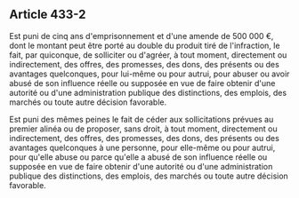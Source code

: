 Article 433-2
----
Est puni de cinq ans d'emprisonnement et d'une amende de 500 000 €, dont le
montant peut être porté au double du produit tiré de l'infraction, le fait, par
quiconque, de solliciter ou d'agréer, à tout moment, directement ou
indirectement, des offres, des promesses, des dons, des présents ou des
avantages quelconques, pour lui-même ou pour autrui, pour abuser ou avoir abusé
de son influence réelle ou supposée en vue de faire obtenir d'une autorité ou
d'une administration publique des distinctions, des emplois, des marchés ou
toute autre décision favorable.

Est puni des mêmes peines le fait de céder aux sollicitations prévues au premier
alinéa ou de proposer, sans droit, à tout moment, directement ou indirectement,
des offres, des promesses, des dons, des présents ou des avantages quelconques à
une personne, pour elle-même ou pour autrui, pour qu'elle abuse ou parce qu'elle
a abusé de son influence réelle ou supposée en vue de faire obtenir d'une
autorité ou d'une administration publique des distinctions, des emplois, des
marchés ou toute autre décision favorable.
